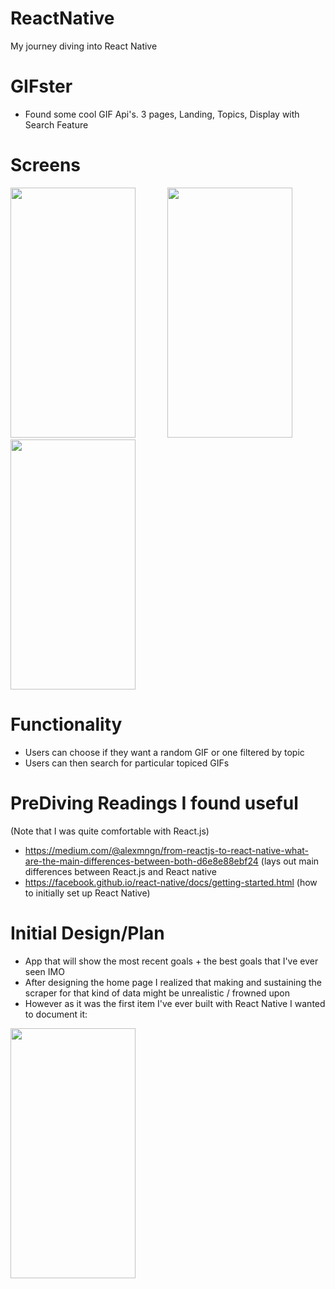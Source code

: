 # ReactNative
My journey diving into React Native

# GIFster
  * Found some cool GIF Api's. 3 pages, Landing, Topics, Display with Search Feature
  
# Screens
<img src="https://res.cloudinary.com/arpannln/image/upload/v1528936471/Screen_Shot_2018-06-13_at_5.30.25_PM.png" data-canonical-src="https://res.cloudinary.com/arpannln/image/upload/v1528936471/Screen_Shot_2018-06-13_at_5.30.25_PM.png" width="200" height="400"/> &nbsp; &nbsp; &nbsp; &nbsp; &nbsp; &nbsp; <img src="https://res.cloudinary.com/arpannln/image/upload/v1528936445/Screen_Shot_2018-06-13_at_5.31.01_PM.png" data-canonical-src="https://res.cloudinary.com/arpannln/image/upload/v1528936445/Screen_Shot_2018-06-13_at_5.31.01_PM.png" width="200" height="400"/> &nbsp; &nbsp; &nbsp; &nbsp; &nbsp; &nbsp; <img src="https://res.cloudinary.com/arpannln/image/upload/v1528936449/Screen_Shot_2018-06-13_at_5.31.47_PM.png" data-canonical-src="https://res.cloudinary.com/arpannln/image/upload/v1528936449/Screen_Shot_2018-06-13_at_5.31.47_PM.png" width="200" height="400"/>

# Functionality 
  * Users can choose if they want a random GIF or one filtered by topic 
  * Users can then search for particular topiced GIFs

# PreDiving Readings I found useful 
(Note that I was quite comfortable with React.js)
  * https://medium.com/@alexmngn/from-reactjs-to-react-native-what-are-the-main-differences-between-both-d6e8e88ebf24
    (lays out main differences between React.js and React native
  * https://facebook.github.io/react-native/docs/getting-started.html
    (how to initially set up React Native)
    
# Initial Design/Plan
  * App that will show the most recent goals + the best goals that I've ever seen IMO 
  * After designing the home page I realized that making and sustaining the scraper for that kind of data might be unrealistic / frowned    upon
  * However as it was the first item I've ever built with React Native I wanted to document it: 
  
  <img src="https://res.cloudinary.com/arpannln/image/upload/v1528346284/Screen_Shot_2018-06-06_at_9.30.10_PM.png" data-canonical-src="https://res.cloudinary.com/arpannln/image/upload/v1528346284/Screen_Shot_2018-06-06_at_9.30.10_PM.png" width="200" height="400" />
